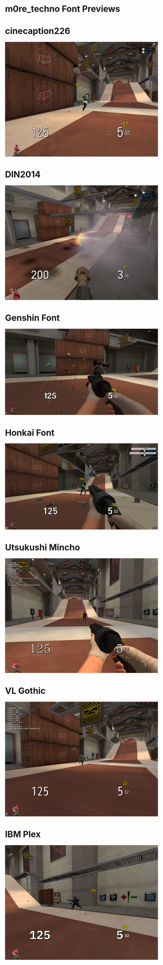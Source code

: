 # m0re_techno Font Previews


# cinecaption226
![](https://raw.githubusercontent.com/TechnoSL/m0re_techno/master/customizations/Fonts/%5BFont%5D%20Cinecaption226/cinecaption226%20preview.png)

# DIN2014
![](https://raw.githubusercontent.com/TechnoSL/m0re_techno/master/customizations/Fonts/%5BFont%5D%20DIN2014/hl2_2023-06-03_10-20-44.png)

# Genshin Font
![](https://raw.githubusercontent.com/TechnoSL/m0re_techno/master/customizations/Fonts/%5BFont%5D%20Genshin%20Impact/Genshin%20Preview.png)

# Honkai Font
![](https://raw.githubusercontent.com/TechnoSL/m0re_techno/master/customizations/Fonts/%5BFont%5D%20Honkai%20Star%20Rail/Honkai%20Preview.png)

# Utsukushi Mincho 
![](https://raw.githubusercontent.com/TechnoSL/m0re_techno/master/customizations/Fonts/%5BFont%5D%20Utsukushi%20Mincho/Utsukushi%20Preview.png)

# VL Gothic
![](https://raw.githubusercontent.com/TechnoSL/m0re_techno/master/customizations/Fonts/%5BFont%5D%20VL%20Gothic%20(RPG%20Maker)/VL%20Gothic%20Preview.png)
# IBM Plex
![](https://raw.githubusercontent.com/TechnoSL/m0re_techno/master/customizations/Fonts/%5BFont%5D%20IBM%20Plex/IBM%20Plex%20Preview.png)